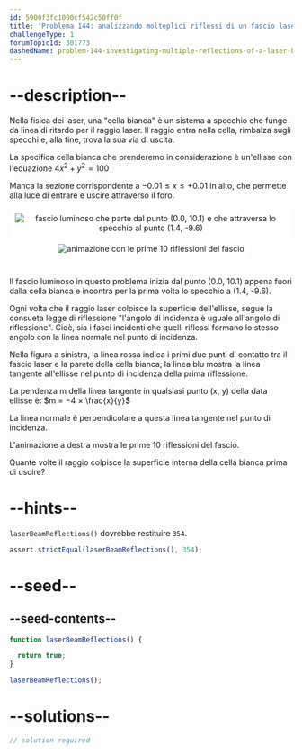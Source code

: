 ```yaml
---
id: 5900f3fc1000cf542c50ff0f
title: 'Problema 144: analizzando molteplici riflessi di un fascio laser'
challengeType: 1
forumTopicId: 301773
dashedName: problem-144-investigating-multiple-reflections-of-a-laser-beam
---
```


# --description--

Nella fisica dei laser, una "cella bianca" è un sistema a specchio che funge da linea di ritardo per il raggio laser. Il raggio entra nella cella, rimbalza sugli specchi e, alla fine, trova la sua via di uscita.

La specifica cella bianca che prenderemo in considerazione è un'ellisse con l'equazione $4{x}^2 + y^2 = 100$

Manca la sezione corrispondente a $−0.01 ≤ x ≤ +0.01$ in alto, che permette alla luce di entrare e uscire attraverso il foro.

<div style="text-align: center">
  <img class="img-responsive center-block" alt="fascio luminoso che parte dal punto (0.0, 10.1) e che attraversa lo specchio al punto (1.4, -9.6)" src="https://cdn.freecodecamp.org/curriculum/project-euler/investigating-multiple-reflections-of-a-laser-beam-1.png" style="display: inline-block; background-color: white; padding: 10px;">
  <img class="img-responsive center-block" alt="animazione con le prime 10 riflessioni del fascio" src="https://cdn.freecodecamp.org/curriculum/project-euler/investigating-multiple-reflections-of-a-laser-beam-2.gif" style="display: inline-block; background-color: white; padding: 10px;">
</div><br>

Il fascio luminoso in questo problema inizia dal punto (0.0, 10.1) appena fuori dalla cella bianca e incontra per la prima volta lo specchio a (1.4, -9.6).

Ogni volta che il raggio laser colpisce la superficie dell'ellisse, segue la consueta legge di riflessione "l'angolo di incidenza è uguale all'angolo di riflessione". Cioè, sia i fasci incidenti che quelli riflessi formano lo stesso angolo con la linea normale nel punto di incidenza.

Nella figura a sinistra, la linea rossa indica i primi due punti di contatto tra il fascio laser e la parete della cella bianca; la linea blu mostra la linea tangente all'ellisse nel punto di incidenza della prima riflessione.

La pendenza m della linea tangente in qualsiasi punto (x, y) della data ellisse è: $m = −4 × \frac{x}{y}$

La linea normale è perpendicolare a questa linea tangente nel punto di incidenza.

L'animazione a destra mostra le prime 10 riflessioni del fascio.

Quante volte il raggio colpisce la superficie interna della cella bianca prima di uscire?

# --hints--

`laserBeamReflections()` dovrebbe restituire `354`.

```js
assert.strictEqual(laserBeamReflections(), 354);
```

# --seed--

## --seed-contents--

```js
function laserBeamReflections() {

  return true;
}

laserBeamReflections();
```

# --solutions--

```js
// solution required
```
